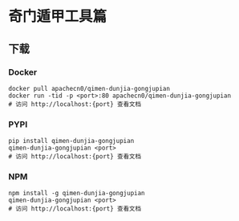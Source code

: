 # 奇门遁甲工具篇

## 下载

### Docker

```
docker pull apachecn0/qimen-dunjia-gongjupian
docker run -tid -p <port>:80 apachecn0/qimen-dunjia-gongjupian
# 访问 http://localhost:{port} 查看文档
```

### PYPI

```
pip install qimen-dunjia-gongjupian
qimen-dunjia-gongjupian <port>
# 访问 http://localhost:{port} 查看文档
```

### NPM

```
npm install -g qimen-dunjia-gongjupian
qimen-dunjia-gongjupian <port>
# 访问 http://localhost:{port} 查看文档
```